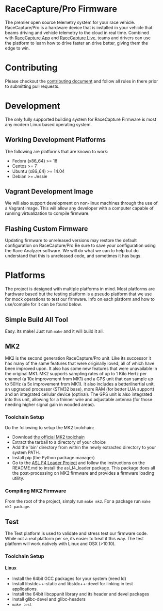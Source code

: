 RaceCapture/Pro Firmware
=====
The premier open source telemetry system for your race vehicle.
RaceCapture/Pro is a hardware device that is installed in your vehicle
that beams driving and vehicle telemetry to the cloud in real
time. Combined with [RaceCapture
App](https://github.com/autosportlabs/RaceCapture_App) and
[RaceCapture Live](https://race-capture.com/), teams and drivers can
use the platform to learn how to drive faster an drive better, giving
them the edge to win.


# Contributing
Please checkout the [contributing document](/CONTRIBUTING.md) and
follow all rules in there prior to submitting pull requests.


# Development
The only fully supported building system for RaceCapture Firmware is
most any modern Linux based operating system.

## Working Development Platforms
The following are platforms that are known to work:
* Fedora (x86_64) >= 18
* Centos >= 7
* Ubuntu (x86_64) >= 14.04
* Debian >= Jessie

## Vagrant Development Image
We will also support development on non-linux machines through the use
of a Vagrant image.  This will allow any developer with a computer
capable of running virtualization to compile firmware.

## Flashing Custom Firmware
Updating firmware to unreleased versions may restore the default
configuration on RaceCapture/Pro Be sure to save your configuration
using the Race Analyzer software.  We will do what we can to help
but do understand that this is unreleased code, and sometimes it has
bugs.

# Platforms
The project is designed with multiple platforms in mind.  Most
platforms are hardware based but the testing platform is a pseudo
platform that we use for mock operations to test our firmware.  Info
on each platform and how to use/compile for it can be found below.

## Simple Build All Tool
Easy.  Its make!  Just run `make` and it will build it all.

## MK2
MK2 is the second generation RaceCapture/Pro unit.  Like its successor
it has many of the same features that were originally loved, all of
which have been improved upon.  It also has some new features that
were unavailable in the original MK1.  MK2 supports sampling rates of
up to 1 Kilo Hertz per channel (a 10x improvement from MK1) and a GPS unit
that can sample up to 50Hz (a 5x improvement from MK1).  It also
includes a betteriInertial unit, an upgraded processor (STM32 base),
more RAM (for better LUA support) and an integrated cellular device
(optinal).  The GPS unit is also integrated into this unit, allowing
for a thinner wire and adjustable antenna (for those needing higher
signal gain in wooded areas).

### Toolchain Setup
Do the following to setup the MK2 toolchain:
* Download [the official MK2
  toolchain](https://launchpad.net/gcc-arm-embedded/4.7/4.7-2013-q3-update/)
* Extract the tarball to a directory of your choice
* Add the 'bin' directory from within the newly extracted directory to
  your system PATH.
* Install pip (the Python package manager)
* Go to the [ASL F4 Loader
  Project](https://github.com/autosportlabs/ASL_F4_bootloader) and
  follow the instructions on the README.md to install the
  asl_f4_loader package.  This package does all the post-processing on
  MK2 firmware and provides a firmware loading utility.

### Compiling MK2 Firmware
From the root of the project, simply run `make mk2`.  For a package run
`make mk2-package`.

## Test
The Test platform is used to validate and stress test our firmware code.
While not a real platform per se, its easier to treat it this way.  The
test platform will work natively with Linux and OSX (>10.10).

### Toolchain Setup
#### Linux
* Install the 64bit GCC packages for your system (need ld)
* Install libstdc++-static and libstdc++-devel for linking in test applications.
* Install the 64bit libcppunit library and its header and devel packages
* Install glibc-devel and glibc-headers
* `make test`
